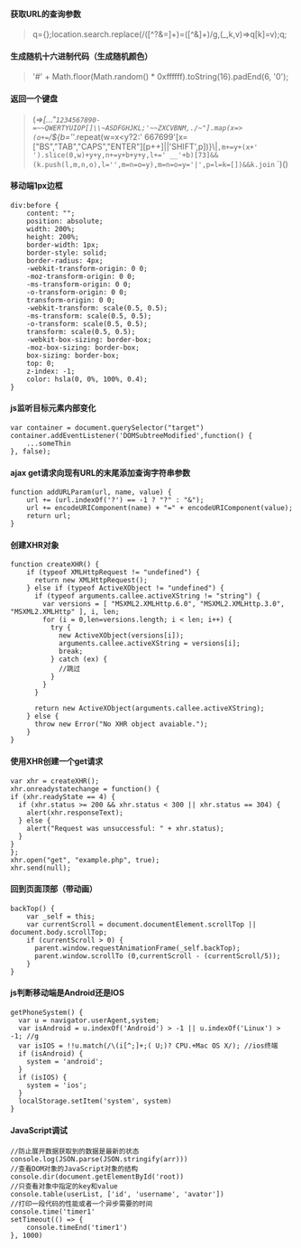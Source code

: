 #### 获取URL的查询参数
> q={};location.search.replace(/([^?&=]+)=([^&]+)/g,(_,k,v)=>q[k]=v);q;
#### 生成随机十六进制代码（生成随机颜色）
> '#' + Math.floor(Math.random() * 0xffffff).toString(16).padEnd(6, '0');
#### 返回一个键盘
> (_=>[..."`1234567890-=~~QWERTYUIOP[]\\~ASDFGHJKL;'~~ZXCVBNM,./~"].map(x=>(o+=`/${b='_'.repeat(w=x<y?2:' 667699'[x=["BS","TAB","CAPS","ENTER"][p++]||'SHIFT',p])}\\|`,m+=y+(x+'    ').slice(0,w)+y+y,n+=y+b+y+y,l+=' __'+b)[73]&&(k.push(l,m,n,o),l='',m=n=o=y),m=n=o=y='|',p=l=k=[])&&k.join`
`)()
#### 移动端1px边框
```
div:before {
    content: "";
    position: absolute;
    width: 200%;
    height: 200%;
    border-width: 1px;
    border-style: solid;
    border-radius: 4px;
    -webkit-transform-origin: 0 0;
    -moz-transform-origin: 0 0;
    -ms-transform-origin: 0 0;
    -o-transform-origin: 0 0;
    transform-origin: 0 0;
    -webkit-transform: scale(0.5, 0.5);
    -ms-transform: scale(0.5, 0.5);
    -o-transform: scale(0.5, 0.5);
    transform: scale(0.5, 0.5);
    -webkit-box-sizing: border-box;
    -moz-box-sizing: border-box;
    box-sizing: border-box;
    top: 0;
    z-index: -1;
    color: hsla(0, 0%, 100%, 0.4);
}
```
#### js监听目标元素内部变化
```
var container = document.querySelector("target")
container.addEventListener('DOMSubtreeModified',function() {
    ...someThin
}, false);
```
#### ajax get请求向现有URL的末尾添加查询字符串参数
```
function addURLParam(url, name, value) {
    url += (url.indexOf('?') == -1 ? "?" : "&");
    url += encodeURIComponent(name) + "=" + encodeURIComponent(value);
    return url;
}
```
#### 创建XHR对象
```
function createXHR() {
    if (typeof XMLHttpRequest != "undefined") {
      return new XMLHttpRequest();
    } else if (typeof ActiveXObject != "undefined") {
      if (typeof arguments.callee.activeXString != "string") {
        var versions = [ "MSXML2.XMLHttp.6.0", "MSXML2.XMLHttp.3.0", "MSXML2.XMLHttp" ], i, len;
        for (i = 0,len=versions.length; i < len; i++) {
          try {
            new ActiveXObject(versions[i]);
            arguments.callee.activeXString = versions[i];
            break;
          } catch (ex) {
            //跳过
          }
        }
      }

      return new ActiveXObject(arguments.callee.activeXString);
    } else {
      throw new Error("No XHR object avaiable.");
    }
}
```
#### 使用XHR创建一个get请求
```
var xhr = createXHR();
xhr.onreadystatechange = function() {
if (xhr.readyState == 4) {
  if (xhr.status >= 200 && xhr.status < 300 || xhr.status == 304) {
    alert(xhr.responseText);
  } else {
    alert("Request was unsuccessful: " + xhr.status);
  }
}
};
xhr.open("get", "example.php", true);
xhr.send(null);
```
#### 回到页面顶部（带动画）
```
backTop() {
    var _self = this;
    var currentScroll = document.documentElement.scrollTop || document.body.scrollTop;
    if (currentScroll > 0) {
      parent.window.requestAnimationFrame(_self.backTop);
      parent.window.scrollTo (0,currentScroll - (currentScroll/5));
    }
}
```
#### js判断移动端是Android还是IOS
```
getPhoneSystem() {
  var u = navigator.userAgent,system;
  var isAndroid = u.indexOf('Android') > -1 || u.indexOf('Linux') > -1; //g
  var isIOS = !!u.match(/\(i[^;]+;( U;)? CPU.+Mac OS X/); //ios终端
  if (isAndroid) {
    system = 'android';
  }
  if (isIOS) {
    system = 'ios';
  }
  localStorage.setItem('system', system)
}
```
#### JavaScript调试
```
//防止展开数据获取到的数据是最新的状态
console.log(JSON.parse(JSON.stringify(arr)))
//查看DOM对象的JavaScript对象的结构
console.dir(document.getElementById('root))
//只查看对象中指定的key和value
console.table(userList, ['id', 'username', 'avator'])
//打印一段代码的性能或者一个异步需要的时间
console.time('timer1'
setTimeout(() => {
	console.timeEnd('timer1')
}, 1000)

```
